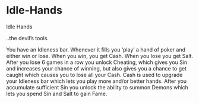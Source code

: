 # Idle-Hands

Idle Hands

..the devil’s tools.

You have an Idleness bar. Whenever it fills you ‘play’ a hand of poker and either win or lose. When you win, you get Cash. When you lose you get Salt. After you lose 6 games in a row you unlock Cheating, which gives you Sin and increases your chance of winning, but also gives you a chance to get caught which causes you to lose all your Cash. Cash is used to upgrade your Idleness bar which lets you play more and/or better hands. After you accumulate sufficient Sin you unlock the ability to summon Demons which lets you spend Sin and Salt to gain Fame.
